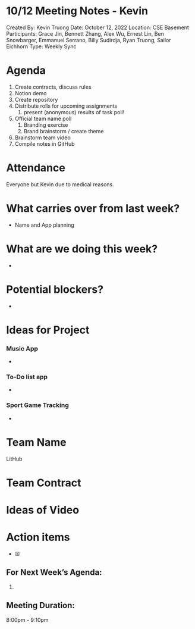 # 10/12 Meeting Notes - Kevin

Created By: Kevin Truong
Date: October 12, 2022
Location: CSE Basement
Participants: Grace Jin, Bennett Zhang, Alex Wu, Ernest Lin, Ben Snowbarger, Emmanuel Serrano, Billy Sudirdja, Ryan Truong, Sailor Eichhorn
Type: Weekly Sync

# Agenda

1. Create contracts, discuss rules
2. Notion demo
3. Create repository
4. Distribute rolls for upcoming assignments
    1. present (anonymous) results of task poll!
5. Official team name poll
    1. Branding exercise
    2. Brand brainstorm / create theme
6. Brainstorm team video
7. Compile notes in GitHub

# Attendance

Everyone but Kevin due to medical reasons.

# What carries over from last week?

- Name and App planning

# What are we doing this week?

- 

# Potential blockers?

- 

# Ideas for Project

### Music App

- 

### To-Do list app

- 

### Sport Game Tracking

- 

# Team Name

 LitHub

# Team Contract

# Ideas of Video

# Action items

- [x]  

## For Next Week’s Agenda:

1. 

## Meeting Duration:

8:00pm - 9:10pm